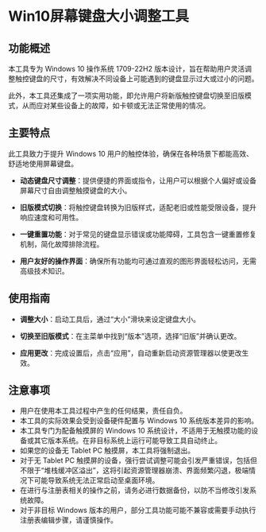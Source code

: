 # Win10屏幕键盘大小调整工具

## 功能概述

本工具专为 Windows 10 操作系统 1709-22H2 版本设计，旨在帮助用户灵活调整触控键盘的尺寸，有效解决不同设备上可能遇到的键盘显示过大或过小的问题。

此外，本工具还集成了一项实用功能，即允许用户将新版触控键盘切换至旧版模式，从而应对某些设备上的故障，如卡顿或无法正常使用的情况。

## 主要特点

此工具致力于提升 Windows 10 用户的触控体验，确保在各种场景下都能高效、舒适地使用屏幕键盘。

- **动态键盘尺寸调整**：提供便捷的界面或指令，让用户可以根据个人偏好或设备屏幕尺寸自由调整触摸键盘的大小。

- **旧版模式切换**：将触控键盘转换为旧版样式，适配老旧或性能受限设备，提升响应速度和可用性。

- **一键重置功能**：对于常见的键盘显示错误或功能障碍，工具包含一键重置修复机制，简化故障排除流程。

- **用户友好的操作界面**：确保所有功能均可通过直观的图形界面轻松访问，无需高级技术知识。

## 使用指南

- **调整大小**：启动工具后，通过“大小”滑块来设定键盘大小。

- **切换至旧版模式**：在主菜单中找到“版本”选项，选择“旧版”并确认更改。

- **应用更改**：完成设置后，点击“应用”，自动重新启动资源管理器以使更改生效。

## 注意事项

- 用户在使用本工具过程中产生的任何结果，责任自负。
- 本工具的实际效果会受到设备硬件配置与 Windows 10 系统版本差异的影响。
- 本工具专门为配备触摸屏的 Windows 10 系统设计，不适用于无触摸功能的设备或其它版本系统。在非目标系统上运行可能导致工具自动终止。
- 如果您的设备无 Tablet PC 触摸屏，本工具将强制退出。
- 对于无 Tablet PC 触摸屏的设备，强行尝试调整可能会引发严重错误，包括但不限于“堆栈缓冲区溢出”，这将引起资源管理器崩溃、界面频繁闪退，极端情况下可能导致系统无法正常启动至桌面环境。
- 在进行与注册表相关的操作之前，请务必进行数据备份，以防不当修改引发系统故障。
- 对于非目标 Windows 版本的用户，部分工具功能可能不兼容或需要手动执行注册表编辑步骤，请谨慎操作。
